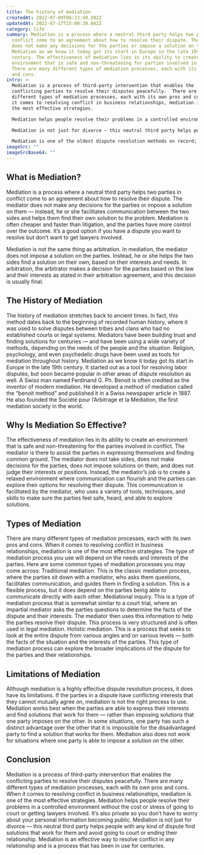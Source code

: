 ```yaml
---
title: The history of mediation
createdAt: 2022-07-09T06:13:49.592Z
updatedAt: 2022-07-17T15:00:30.042Z
category: life
summary: Mediation is a process where a neutral third party helps two parties in
  conflict come to an agreement about how to resolve their dispute. The mediator
  does not make any decisions for the parties or impose a solution on them.
  Mediation as we know it today got its start in Europe in the late 19th
  century. The effectiveness of mediation lies in its ability to create an
  environment that is safe and non-threatening for parties involved in conflict.
  There are many different types of mediation processes, each with its own pros
  and cons.
intro: >-
  Mediation is a process of third-party intervention that enables the
  conflicting parties to resolve their disputes peacefully.  There are many
  different types of mediation processes, each with its own pros and cons. When
  it comes to resolving conflict in business relationships, mediation is one of
  the most effective strategies.

  Mediation helps people resolve their problems in a controlled environment without the cost or stress of going to court or getting lawyers involved. It’s also private so you don’t have to worry about your personal information becoming public.

  Mediation is not just for divorce — this neutral third party helps people with any kind of dispute find solutions that work for them and avoid going to court or ending their relationship.

  Mediation is one of the oldest dispute resolution methods on record; it probably existed even before the invention of formal courts. Keep reading and learn more about mediation, its history, and how it can help you resolve conflicts at work or in your personal life.
imageSrc: ""
imageSrcBase64: ""
---
```


## What is Mediation?

Mediation is a process where a neutral third party helps two parties in conflict come to an agreement about how to resolve their dispute. The mediator does not make any decisions for the parties or impose a solution on them — instead, he or she facilitates communication between the two sides and helps them find their own solution to the problem. Mediation is often cheaper and faster than litigation, and the parties have more control over the outcome. It’s a good option if you have a dispute you want to resolve but don’t want to get lawyers involved.

Mediation is not the same thing as arbitration. In mediation, the mediator does not impose a solution on the parties. Instead, he or she helps the two sides find a solution on their own, based on their interests and needs. In arbitration, the arbitrator makes a decision for the parties based on the law and their interests as stated in their arbitration agreement, and this decision is usually final.

## The History of Mediation

The history of mediation stretches back to ancient times. In fact, this method dates back to the beginning of recorded human history, where it was used to solve disputes between tribes and clans who had no established courts or legal systems.
Mediators have been building trust and finding solutions for centuries — and have been using a wide variety of methods, depending on the needs of the people and the situation. Religion, psychology, and even psychedelic drugs have been used as tools for mediation throughout history.
Mediation as we know it today got its start in Europe in the late 19th century. It started out as a tool for resolving labor disputes, but soon became popular in other areas of dispute resolution as well. A Swiss man named Ferdinand G. Ph. Benoit is often credited as the inventor of modern mediation. He developed a method of mediation called the “benoit method” and published it in a Swiss newspaper article in 1887. He also founded the Société pour l’Arbitrage et la Médiation, the first mediation society in the world.

## Why Is Mediation So Effective?

The effectiveness of mediation lies in its ability to create an environment that is safe and non-threatening for the parties involved in conflict. The mediator is there to assist the parties in expressing themselves and finding common ground.
The mediator does not take sides, does not make decisions for the parties, does not impose solutions on them, and does not judge their interests or positions. Instead, the mediator’s job is to create a relaxed environment where communication can flourish and the parties can explore their options for resolving their dispute. This communication is facilitated by the mediator, who uses a variety of tools, techniques, and skills to make sure the parties feel safe, heard, and able to explore solutions.

## Types of Mediation

There are many different types of mediation processes, each with its own pros and cons. When it comes to resolving conflict in business relationships, mediation is one of the most effective strategies. The type of mediation process you use will depend on the needs and interests of the parties. Here are some common types of mediation processes you may come across:  Traditional mediation. This is the classic mediation process, where the parties sit down with a mediator, who asks them questions, facilitates communication, and guides them in finding a solution. This is a flexible process, but it does depend on the parties being able to communicate directly with each other. Mediational inquiry. This is a type of mediation process that is somewhat similar to a court trial, where an impartial mediator asks the parties questions to determine the facts of the dispute and their interests. The mediator then uses this information to help the parties resolve their dispute. This process is very structured and is often used in legal mediation. Holistic mediation. This is a process that seeks to look at the entire dispute from various angles and on various levels — both the facts of the situation and the interests of the parties. This type of mediation process can explore the broader implications of the dispute for the parties and their relationships.

## Limitations of Mediation

Although mediation is a highly effective dispute resolution process, it does have its limitations. If the parties in a dispute have conflicting interests that they cannot mutually agree on, mediation is not the right process to use.
Mediation works best when the parties are able to express their interests and find solutions that work for them — rather than imposing solutions that one party imposes on the other. In some situations, one party has such a distinct advantage over the other that it is impossible for the disadvantaged party to find a solution that works for them.
Mediation also does not work for situations where one party is able to impose a solution on the other.

## Conclusion

Mediation is a process of third-party intervention that enables the conflicting parties to resolve their disputes peacefully. There are many different types of mediation processes, each with its own pros and cons. When it comes to resolving conflict in business relationships, mediation is one of the most effective strategies.
Mediation helps people resolve their problems in a controlled environment without the cost or stress of going to court or getting lawyers involved. It’s also private so you don’t have to worry about your personal information becoming public.
Mediation is not just for divorce — this neutral third party helps people with any kind of dispute find solutions that work for them and avoid going to court or ending their relationship. Mediation is an effective way to resolve conflict in any relationship and is a process that has been in use for centuries.
